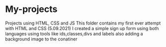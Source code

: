 # My-projects
Projects using HTML, CSS and JS
This folder contains my first ever attempt with HTML and CSS (5.09.2021) 
I created a simple sign up form using both languages using tools like ids,classes,divs and labels also adding a background image to the conatiner 
 
